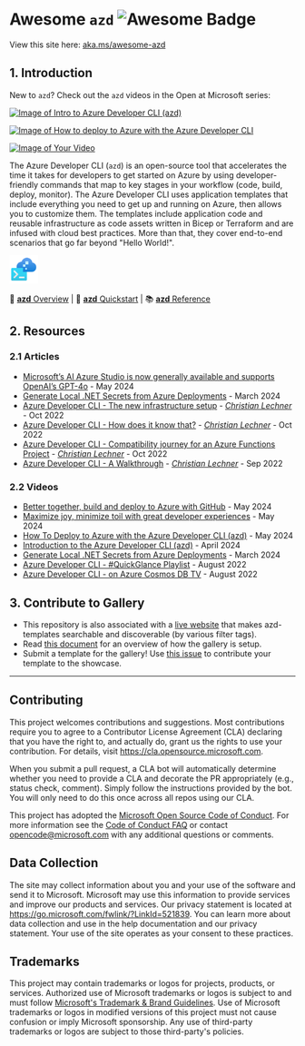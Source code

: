 # Awesome `azd` ![Awesome Badge](https://awesome.re/badge-flat2.svg)

View this site here: [aka.ms/awesome-azd](https://aka.ms/awesome-azd)

## 1. Introduction

New to `azd`? Check out the `azd` videos in the Open at Microsoft series:

[![Image of Intro to Azure Developer CLI (azd)](https://img.youtube.com/vi/KDgR-TXtOgM/0.jpg)](https://www.youtube.com/embed/KDgR-TXtOgM)

[![Image of How to deploy to Azure with the Azure Developer CLI](https://img.youtube.com/vi/f_HpDpEmWZ4/0.jpg)](https://www.youtube.com/embed/f_HpDpEmWZ4)

[![Image of Your Video](https://img.youtube.com/vi/NNy6qPMAg60/0.jpg)](https://www.youtube.com/embed/NNy6qPMAg60)

The Azure Developer CLI (`azd`) is an open-source tool that accelerates the time it takes for developers to get started on Azure by using developer-friendly commands that map to key stages in your workflow (code, build, deploy, monitor). The Azure Developer CLI uses application templates that include everything you need to get up and running on Azure, then allows you to customize them. The templates include application code and reusable infrastructure as code assets written in Bicep or Terraform and are infused with cloud best practices.  More than that, they cover end-to-end scenarios that go far beyond "Hello World!".

<img src="https://raw.githubusercontent.com/github/explore/a8036e684c6a96e4656252a806f21d332bc4d4e1/topics/azd-templates/azd-templates.png" alt="Azure Developer CLI Templates" style="width:10%;height:10%;">

📖 [**azd** Overview](https://learn.microsoft.com/azure/developer/azure-developer-cli/overview) | 🚀 [**azd** Quickstart](https://learn.microsoft.com/azure/developer/azure-developer-cli/get-started?tabs=localinstall&pivots=programming-language-nodejs) | 📚 [**azd** Reference](https://learn.microsoft.com/azure/developer/azure-developer-cli/reference)

## 2. Resources

### 2.1 Articles

* [Microsoft’s AI Azure Studio is now generally available and supports OpenAI’s GPT-4o](https://venturebeat.com/ai/microsofts-ai-azure-studio-is-now-generally-available-and-supports-openais-gpt-4o/) - May 2024
* [Generate Local .NET Secrets from Azure Deployments](https://devblogs.microsoft.com/dotnet/generate-dotnet-secrets-automatically-from-azure-deployment/) - March 2024 
* [Azure Developer CLI - The new infrastructure setup](https://dev.to/lechnerc77/azure-developer-cli-the-new-infrastructure-setup-4caj) - [_Christian Lechner_](https://github.com/lechnerc77) - Oct 2022
* [Azure Developer CLI - How does it know that?](https://dev.to/lechnerc77/azure-developer-cli-how-does-it-know-that-1ngl) - [_Christian Lechner_](https://github.com/lechnerc77) - Oct 2022
* [Azure Developer CLI - Compatibility journey for an Azure Functions Project](https://dev.to/lechnerc77/the-azure-developer-cli-compatibility-journey-for-an-azure-functions-project-3mc1) - [_Christian Lechner_](https://github.com/lechnerc77) - Oct 2022
* [Azure Developer CLI - A Walkthrough](https://dev.to/lechnerc77/the-azure-developer-cli-a-walk-through-22fm) - [_Christian Lechner_](https://github.com/lechnerc77) - Sep 2022

### 2.2 Videos

* [Better together, build and deploy to Azure with GitHub](https://build.microsoft.com/en-US/sessions/95f1aa9b-3085-4d5c-b8c9-167175b136a1?source=sessions) - May 2024
* [Maximize joy, minimize toil with great developer experiences](https://build.microsoft.com/en-US/sessions/80558a0c-7ea0-4949-8c50-e7bead5ea8cc?source=sessions) - May 2024
* [How To Deploy to Azure with the Azure Developer CLI (azd)](https://learn.microsoft.com/en-us/shows/open-at-microsoft/how-to-deploy-to-azure-with-the-azure-developer-cli-azd) - May 2024
* [Introduction to the Azure Developer CLI (azd)](https://learn.microsoft.com/en-us/shows/open-at-microsoft/introduction-to-the-azure-developer-cli-azd) - April 2024
* [Generate Local .NET Secrets from Azure Deployments](https://www.youtube.com/watch?v=NpE7edalTlQ) - March 2024
* [Azure Developer CLI - #QuickGlance Playlist](https://www.youtube.com/watch?v=eLiD3E7tPYo&list=PLmZLSvJAm8FbFq2XhqaPZgIzl6kewz1HD) - August 2022
* [Azure Developer CLI - on Azure Cosmos DB TV](https://www.youtube.com/watch?v=LjI-WZtunqA) - August 2022

## 3. Contribute to Gallery

* This repository is also associated with a [live website](https://aka.ms/awesome-azd) that makes azd-templates searchable and discoverable (by various filter tags).
* Read [this document](GALLERY.md) for an overview of how the gallery is setup.
* Submit a template for the gallery! Use [this issue](https://github.com/Azure/awesome-azd/issues/new?assignees=kristenwomack&labels=new-contribution&template=%F0%9F%93%B2contribute-an-azd-template-.md&title=%5BNew+azd-template%5D+%3Cyour-template-name%3E) to contribute your template to the showcase.

---

## Contributing

This project welcomes contributions and suggestions. Most contributions require you to agree to a
Contributor License Agreement (CLA) declaring that you have the right to, and actually do, grant us
the rights to use your contribution. For details, visit https://cla.opensource.microsoft.com.

When you submit a pull request, a CLA bot will automatically determine whether you need to provide
a CLA and decorate the PR appropriately (e.g., status check, comment). Simply follow the instructions
provided by the bot. You will only need to do this once across all repos using our CLA.

This project has adopted the [Microsoft Open Source Code of Conduct](https://opensource.microsoft.com/codeofconduct/).
For more information see the [Code of Conduct FAQ](https://opensource.microsoft.com/codeofconduct/faq/) or
contact [opencode@microsoft.com](mailto:opencode@microsoft.com) with any additional questions or comments.

## Data Collection

The site may collect information about you and your use of the software and send it to Microsoft. Microsoft may use this information to provide services and improve our products and services. Our privacy statement is located at https://go.microsoft.com/fwlink/?LinkId=521839. You can learn more about data collection and use in the help documentation and our privacy statement. Your use of the site operates as your consent to these practices.

## Trademarks

This project may contain trademarks or logos for projects, products, or services. Authorized use of Microsoft 
trademarks or logos is subject to and must follow 
[Microsoft's Trademark & Brand Guidelines](https://www.microsoft.com/legal/intellectualproperty/trademarks/usage/general).
Use of Microsoft trademarks or logos in modified versions of this project must not cause confusion or imply Microsoft sponsorship.
Any use of third-party trademarks or logos are subject to those third-party's policies.

